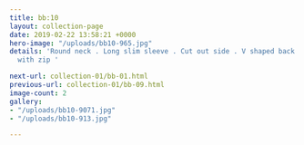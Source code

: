 ```yaml
---
title: bb:10
layout: collection-page
date: 2019-02-22 13:58:21 +0000
hero-image: "/uploads/bb10-965.jpg"
details: 'Round neck . Long slim sleeve . Cut out side . V shaped back . Side split
  with zip '

next-url: collection-01/bb-01.html
previous-url: collection-01/bb-09.html
image-count: 2
gallery:
- "/uploads/bb10-9071.jpg"
- "/uploads/bb10-913.jpg"

---
```

